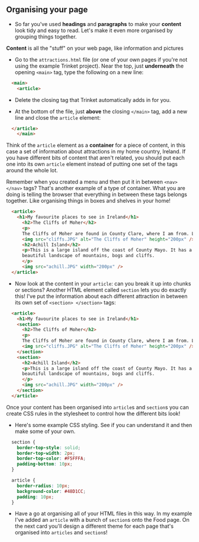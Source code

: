 ## Organising your page

+ So far you've used **headings** and **paragraphs** to make your **content** look tidy and easy to read. Let's make it even more organised by grouping things together.
 
**Content** is all the "stuff" on your web page, like information and pictures

+ Go to the `attractions.html` file \(or one of your own pages if you're not using the example Trinket project\). Near the top, just **underneath** the opening `<main>` tag, type the following on a new line: 

```html
  <main>
    <article>
```

+ Delete the closing tag that Trinket automatically adds in for you.

+ At the bottom of the file, just **above** the closing `</main>` tag, add a new line and close the `article` element:

```html
  </article>
    </main>
```

Think of the `article` element as a **container** for a piece of content, in this case a set of information about attractions in my home country, Ireland. If you have different bits of content that aren't related, you should put each one into its own `article` element instead of putting one set of the tags around the whole lot.

Remember when you created a menu and then put it in between `<nav> </nav>` tags? That's another example of a type of container. What you are doing is telling the browser that everything in between these tags belongs together. Like organising things in boxes and shelves in your home!

```html
  <article>
    <h1>My favourite places to see in Ireland</h1>
      <h2>The Cliffs of Moher</h2>
      <p>
      The Cliffs of Moher are found in County Clare, where I am from. Look how cool they are!</p>
      <img src="cliffs.JPG" alt="The Cliffs of Moher" height="200px" />
      <h2>Achill Island</h2>
      <p>This is a large island off the coast of County Mayo. It has a wild and
      beautiful landscape of mountains, bogs and cliffs.
      </p>
      <img src="achill.JPG" width="200px" />
  </article>
```

+ Now look at the content in your `article`: can you break it up into chunks or sections? Another HTML element called `section` lets you do exactly this! I've put the information about each different attraction in between its own set of `<section> </section>` tags:

```html
  <article>
    <h1>My favourite places to see in Ireland</h1>
    <section>
      <h2>The Cliffs of Moher</h2>
      <p>
      The Cliffs of Moher are found in County Clare, where I am from. Look how cool they are!</p>
      <img src="cliffs.JPG" alt="The Cliffs of Moher" height="200px" />
    </section>
    <section>
      <h2>Achill Island</h2>
      <p>This is a large island off the coast of County Mayo. It has a wild and
      beautiful landscape of mountains, bogs and cliffs.
      </p>
      <img src="achill.JPG" width="200px" />
    </section>
  </article>
```

Once your content has been organised into `article`s and `section`s you can create CSS rules in the stylesheet to control how the different bits look! 

+ Here's some example CSS styling. See if you can understand it and then make some of your own.

```css
  section {
    border-top-style: solid;
    border-top-width: 2px;
    border-top-color: #F5FFFA;
    padding-bottom: 10px;
  }

  article {
    border-radius: 10px;
    background-color: #48D1CC;
    padding: 10px;
  }
```

+ Have a go at organising all of your HTML files in this way. In my example I've added an `article` with a bunch of `section`s onto the Food page. On the next card you'll design a different theme for each page that's organised into `articles` and `section`s!